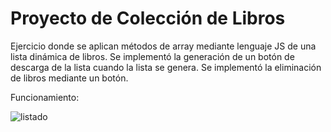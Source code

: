 # Proyecto de Colección de Libros

Ejercicio donde se aplican métodos de array mediante lenguaje JS de una lista dinámica de libros.
Se implementó la generación de un botón de descarga de la lista cuando la lista se genera.
Se implementó la eliminación de libros mediante un botón.

Funcionamiento:



![listado](https://github.com/BalwantSight/coleccion-dinamica-de-libros-JS/assets/103304256/a12a933a-b08a-49ec-a23c-d1a4b3142dc3)


